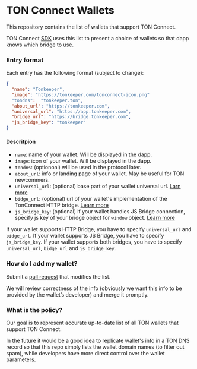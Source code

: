 # TON Connect Wallets

This repository contains the list of wallets that support TON Connect.

TON Connect [SDK](https://github.com/ton-connect/sdk) uses this list to present a choice of wallets so that dapp knows which bridge to use.

### Entry format

Each entry has the following format (subject to change):

```json
{
  "name": "Tonkeeper",
  "image": "https://tonkeeper.com/tonconnect-icon.png"
  "tondns":  "tonkeeper.ton",
  "about_url": "https://tonkeeper.com",
  "universal_url": "https://app.tonkeeper.com",
  "bridge_url": "https://bridge.tonkeeper.com",
  "js_bridge_key": "tonkeeper"
}
```

#### Descritpion
- `name`: name of your wallet. Will be displayed in the dapp.
- `image`: icon of your wallet. Will be displayed in the dapp.
- `tondns`: (optionoal) will be used in the protocol later.
- `about_url`: info or landing page of your wallet. May be useful for TON newcommers.
- `universal_url`: (optional) base part of your wallet universal url. [Larn more](https://github.com/ton-connect/docs/blob/main/bridge.md#universal-link)
- `bidge_url`: (optional) url of your wallet's implementation of the TonConnect HTTP bridge. [Learn more](https://github.com/ton-connect/docs/blob/main/bridge.md#http-bridge)
- `js_bridge_key`: (optional) if your wallet handles JS Bridge connection, specify js key of your bridge object for `window` object. [Learn more](https://github.com/ton-connect/docs/blob/main/bridge.md#js-bridge)

If your wallet supports HTTP Bridge, you have to specify `universal_url` and `bidge_url`. 
If your wallet supports JS Bridge, you have to specify `js_bridge_key`.
If your wallet supports both bridges, you have to specify `universal_url`, `bidge_url` and `js_bridge_key`.

### How do I add my wallet?

Submit a [pull request](https://github.com/ton-connect/wallets-list/pulls) that modifies the list.

We will review correctness of the info (obviously we want this info to be provided by the wallet’s developer) and merge it promptly.

### What is the policy?

Our goal is to represent accurate up-to-date list of all TON wallets that support TON Connect.

In the future it would be a good idea to replicate wallet's info in a TON DNS record so that this repo simply lists the wallet domain names (to filter out spam), while developers have more direct control over the wallet parameters.

